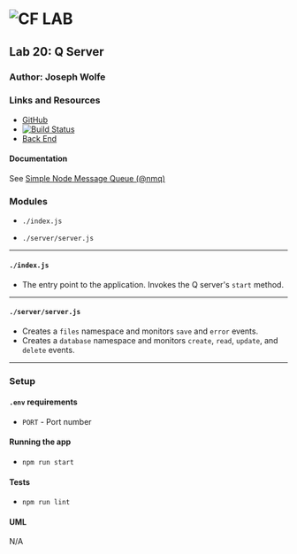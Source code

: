![CF](http://i.imgur.com/7v5ASc8.png) LAB
=================================================

## Lab 20: Q Server

### Author: Joseph Wolfe

### Links and Resources
* [GitHub](https://github.com/charmedsatyr-401-advanced-javascript/q-server)
* [![Build Status](https://travis-ci.org/charmedsatyr-401-advanced-javascript/q-server.svg?branch=master)](https://travis-ci.org/charmedsatyr-401-advanced-javascript/q-server)
* [Back End](http://qserver-env-0.5wcm66q2tu.us-west-2.elasticbeanstalk.com)

#### Documentation
See [Simple Node Message Queue (@nmq)](https://www.npmjs.com/package/@nmq/q)

### Modules
* `./index.js`

* `./server/server.js`

-----

#### `./index.js`
* The entry point to the application. Invokes the Q server's `start` method.

-----

#### `./server/server.js`
* Creates a `files` namespace and monitors `save` and `error` events.
* Creates a `database` namespace and monitors `create`, `read`, `update`, and `delete` events.

-----

### Setup
#### `.env` requirements
* `PORT` - Port number

#### Running the app
* `npm run start`

#### Tests
* `npm run lint`

#### UML
N/A
